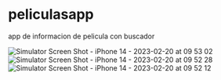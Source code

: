 # peliculasapp

app de informacion de pelicula con buscador 

![Simulator Screen Shot - iPhone 14 - 2023-02-20 at 09 53 02](https://user-images.githubusercontent.com/108908563/220128193-e7f292ea-4e23-443c-bead-4e7d32bdb62f.png)
![Simulator Screen Shot - iPhone 14 - 2023-02-20 at 09 52 28](https://user-images.githubusercontent.com/108908563/220128018-6f25df5f-f03c-4043-8f08-eb2496fade6f.png)
![Simulator Screen Shot - iPhone 14 - 2023-02-20 at 09 52 12](https://user-images.githubusercontent.com/108908563/220128234-275ef142-b3a2-4f29-b271-9d30a662b13c.png)

